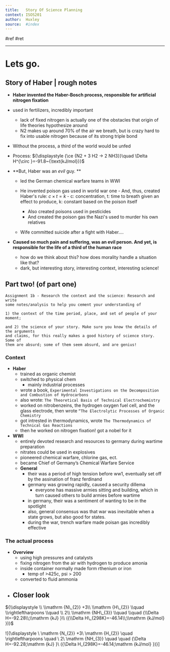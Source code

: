 ```yaml
---
title:   Story Of Science Planning
context: ISOS201
author:  Huxley
source:  #index
---
```


#ref #ret  

---

# Lets go.
## Story of Haber | rough notes

- **Haber invented the Haber-Bosch process, responsible for artificial nitrogen fixation**
- used in fertilizers, incredibly important
	- lack of fixed nitrogen is actually one of the obstacles that origin of life theories hypothesize around
	- N2 makes up around 70% of the air we breath, but is crazy hard to fix into usable nitrogen because of its strong triple bond
- Without the process, a third of the world would be unfed
- Process: ${\displaystyle {\ce {N2 + 3 H2 -> 2 NH3}}\quad \Delta H^{\circ }=-91.8~{\text{kJ/mol}}}$

- **But, Haber was an *evil* guy. **
	- led the German chemical warfare teams in WWI
	
	- He invented poison gas used in world war one
			- And, thus, created Haber's rule:   $c\times t = k$
			- c: concentration, t: time to breath given an effect to produce, k: constant based on the poison itself
		- Also created poisons used in pesticides
		- And created the poison gas the Nazi's used to murder his own relatives
	- Wife committed suicide after a fight with Haber.... 

- **Caused so much pain and suffering, was an evil person. And yet, is responsible for the life of a third of the human race**
	- how do we think about this? how does morality handle a situation like that?
	- dark, but interesting story, interesting context, interesting science!


## Part two! (of part one)

```
Assignment 1b - Research the context and the science: Research and write
some notes/analysis to help you cement your understanding of 

1) the context of the time period, place, and set of people of your moment; 

and 2) the science of your story. Make sure you know the details of the arguments
and claims, for this really makes a good history of science story. Some of
them are absurd; some of them seem absurd, and are genius!
```



### Context
 - **Haber** 
	 - trained as organic chemist
	 - switched to physical chem
		 - mainly industrial processes
	- wrote a book, `Experimental Investigations on the Decomposition and Combustion of Hydrocarbons`
	- also wrote: `The Theoretical Basis of Technical Electrochemistry`
	- worked on nitrobenzeins, the hydrogen oxygen fuel cell, and the glass electrode, then wrote `“The Electrolytic Processes of Organic Chemistry`
	- got intrested in thermodynamics, wrote `The Thermodynamics of Technical Gas Reactions`
	- then he worked on nitrogen fixation! got a nobel for it
- **WWI**
	- entirely devoted research and resources to germany during wartime preparation 
	- nitrates could be used in explosives
	- pioneered chemical warfare, chlorine gas, ect. 
	- became Chief of Germany’s Chemical Warfare Service
	- **General**
		- their was a period of high tension before ww1, eventually set off by the assination of franz ferdinand
		- germany was growing rapidly, caused a security dillema
			- everyone has massive armies sitting and building, which in turn caused others to build armies before wartime
		- in germany, their was a sentiment of wanting to be in the spotlight
		- also, general consensus was that war was inevitable when a state grows, but also good for states. 
		- during the war, trench warfare made poisan gas incredibly effective

### The actual process

- **Overview**
	- using high pressures and catalysts 
	- fixing nitrogen from the air with hydrogen to produce amonia
	- inside container normally made form rthenium or iron
		- temp of >425c, psi > 200
	- converted to fluid ammonia
- **Closer look**
	-	

${\\displaystyle \\ \\mathrm {N\_{2}} +3\\ \\mathrm {H\_{2}} \\quad \\rightleftharpoons \\quad \\ 2\\ \\mathrm {NH\_{3}} \\quad \\quad {\\Delta H=-92.28\\;\\mathrm {kJ} }\\ ({\\Delta H\_{298K}=-46.14\\;\\mathrm {kJ/mol} })}$

![{\displaystyle \ \mathrm {N_{2}} +3\ \mathrm {H_{2}} \quad \rightleftharpoons \quad \ 2\ \mathrm {NH_{3}} \quad \quad {\Delta H=-92.28\;\mathrm {kJ} }\ ({\Delta H_{298K}=-46.14\;\mathrm {kJ/mol} })}]




















